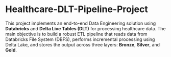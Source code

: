 # Healthcare-DLT-Pipeline-Project
This project implements an end-to-end Data Engineering solution using **Databricks** and **Delta Live Tables (DLT)** for processing healthcare data. The main objective is to build a robust ETL pipeline that reads data from Databricks File System (DBFS), performs incremental processing using Delta Lake, and stores the output across three layers: **Bronze**, **Silver**, and **Gold**.

